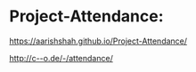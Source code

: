 # Project-Attendance:
https://aarishshah.github.io/Project-Attendance/

http://c--o.de/-/attendance/